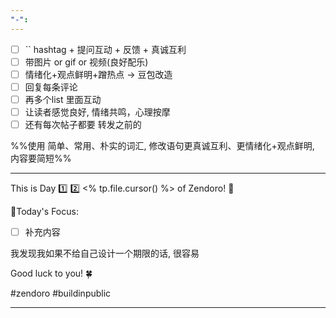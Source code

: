 ```yaml
---
"-":
---
```


- [ ] `` hashtag + 提问互动 + 反馈 + 真诚互利
- [ ] 带图片 or gif  or 视频(良好配乐)
- [ ] 情绪化+观点鲜明+蹭热点 -> 豆包改造
- [ ] 回复每条评论
- [ ] 再多个list 里面互动
- [ ] 让读者感觉良好, 情绪共鸣，心理按摩
- [ ] 还有每次帖子都要 转发之前的

%%使用 简单、常用、朴实的词汇, 修改语句更真诚互利、更情绪化+观点鲜明, 内容要简短%%

---

This is Day 1️⃣ 2️⃣ <% tp.file.cursor() %> of Zendoro! 💪

🚧Today's Focus:
- [ ] 补充内容

我发现我如果不给自己设计一个期限的话, 很容易

Good luck to you! 🍀

#zendoro #buildinpublic

----

